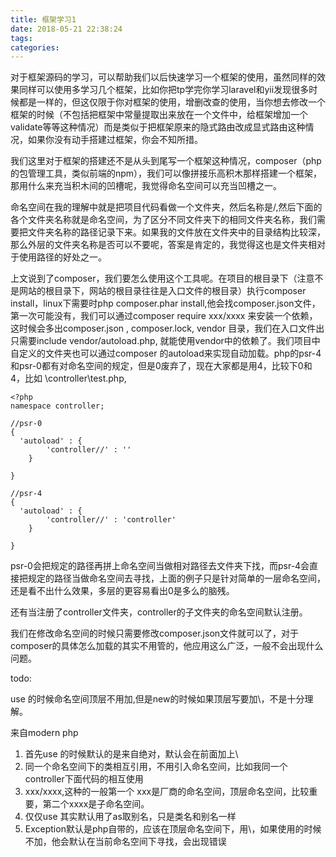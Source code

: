 ```yaml
---
title: 框架学习1
date: 2018-05-21 22:38:24
tags:
categories:
---
```


对于框架源码的学习，可以帮助我们以后快速学习一个框架的使用，虽然同样的效果同样可以使用多学习几个框架，比如你把tp学完你学习laravel和yii发现很多时候都是一样的，但这仅限于你对框架的使用，增删改查的使用，当你想去修改一个框架的时候（不包括把框架中常量提取出来放在一个文件中，给框架增加一个validate等等这种情况）而是类似于把框架原来的隐式路由改成显式路由这种情况，如果你没有动手搭建过框架，你会不知所措。

我们这里对于框架的搭建还不是从头到尾写一个框架这种情况，composer（php的包管理工具，类似前端的npm），我们可以像拼接乐高积木那样搭建一个框架，那用什么来充当积木间的凹槽呢，我觉得命名空间可以充当凹槽之一。

<!--more-->

命名空间在我的理解中就是把项目代码看做一个文件夹，然后名称是/,然后下面的各个文件夹名称就是命名空间，为了区分不同文件夹下的相同文件夹名称，我们需要把文件夹名称的路径记录下来。如果我的文件放在文件夹中的目录结构比较深，那么外层的文件夹名称是否可以不要呢，答案是肯定的，我觉得这也是文件夹相对于使用路径的好处之一。

上文说到了composer，我们要怎么使用这个工具呢。在项目的根目录下（注意不是网站的根目录下，网站的根目录往往是入口文件的根目录）执行composer install，linux下需要时php composer.phar install,他会找composer.json文件，第一次可能没有，我们可以通过composer require xxx/xxxx 来安装一个依赖，这时候会多出composer.json , composer.lock, vendor 目录，我们在入口文件出只需要include  vendor/autoload.php, 就能使用vendor中的依赖了。我们项目中自定义的文件夹也可以通过composer 的autoload来实现自动加载。php的psr-4和psr-0都有对命名空间的规定，但是0废弃了，现在大家都是用4，比较下0和4，比如 \\controller\test.php,

```
<?php
namespace controller;
```



```
//psr-0
{
  'autoload' : {
  		'controller//' : ''
	}
  
}

//psr-4
{
  'autoload' : {
  		'controller//' : 'controller'
	}
  
}

```

psr-0会把规定的路径再拼上命名空间当做相对路径去文件夹下找，而psr-4会直接把规定的路径当做命名空间去寻找，上面的例子只是针对简单的一层命名空间，还是看不出什么效果，多层的更容易看出0是多么的脑残。

还有当注册了controller文件夹，controller的子文件夹的命名空间默认注册。

我们在修改命名空间的时候只需要修改composer.json文件就可以了，对于composer的具体怎么加载的其实不用管的，他应用这么广泛，一般不会出现什么问题。

todo:

use 的时候命名空间顶层不用加\,但是new的时候如果顶层写要加\，不是十分理解。



来自modern php

1. 首先use 的时候默认的是来自绝对，默认会在前面加上\
2. 同一个命名空间下的类相互引用，不用引入命名空间，比如我同一个controller下面代码的相互使用
3. xxx/xxxx,这种的一般第一个 xxx是厂商的命名空间，顶层命名空间，比较重要，第二个xxxx是子命名空间。
4. 仅仅use 其实默认用了as取别名，只是类名和别名一样
5. Exception默认是php自带的，应该在顶层命名空间下，用\，如果使用的时候不加，他会默认在当前命名空间下寻找，会出现错误



